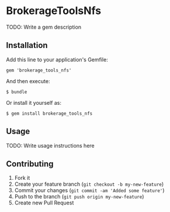 # BrokerageToolsNfs

TODO: Write a gem description

## Installation

Add this line to your application's Gemfile:

    gem 'brokerage_tools_nfs'

And then execute:

    $ bundle

Or install it yourself as:

    $ gem install brokerage_tools_nfs

## Usage

TODO: Write usage instructions here

## Contributing

1. Fork it
2. Create your feature branch (`git checkout -b my-new-feature`)
3. Commit your changes (`git commit -am 'Added some feature'`)
4. Push to the branch (`git push origin my-new-feature`)
5. Create new Pull Request
